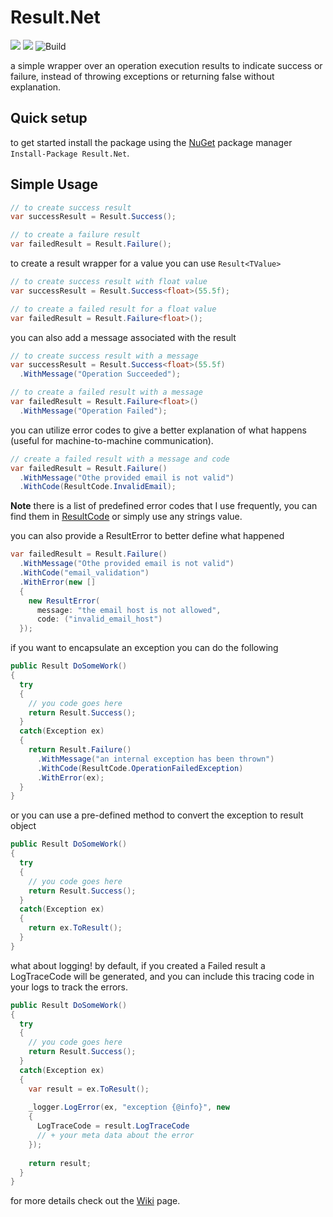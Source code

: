 # Result.Net

[![](https://img.shields.io/github/license/YoussefSell/Result.Net)](https://github.com/YoussefSell/Result.Net/blob/master/LICENSE)
[![](https://img.shields.io/nuget/v/Result.Net)](https://www.nuget.org/packages/Result.Net/)
![Build](https://github.com/YoussefSell/Result.Net/actions/workflows/ci.yml/badge.svg)

a simple wrapper over an operation execution results to indicate success or failure, instead of throwing exceptions or returning false without explanation.

## Quick setup
to get started install the package using the [NuGet](https://www.nuget.org/packages/Result.Net/) package manager `Install-Package Result.Net`.

## Simple Usage
```csharp
// to create success result
var successResult = Result.Success();

// to create a failure result
var failedResult = Result.Failure();
```
to create a result wrapper for a value you can use `Result<TValue>`
```csharp
// to create success result with float value
var successResult = Result.Success<float>(55.5f);

// to create a failed result for a float value
var failedResult = Result.Failure<float>();
```
you can also add a message associated with the result
```csharp
// to create success result with a message
var successResult = Result.Success<float>(55.5f)
  .WithMessage("Operation Succeeded");

// to create a failed result with a message
var failedResult = Result.Failure<float>()
  .WithMessage("Operation Failed");
```
you can utilize error codes to give a better explanation of what happens (useful for machine-to-machine communication).
```csharp
// create a failed result with a message and code
var failedResult = Result.Failure()
  .WithMessage("Othe provided email is not valid")
  .WithCode(ResultCode.InvalidEmail);
```
**Note** there is a list of predefined error codes that I use frequently, you can find them in [ResultCode](https://github.com/YoussefSell/Result.Net/blob/main/src/Result.Net/Constants/ResultCode.cs) or simply use any strings value.

you can also provide a ResultError to better define what happened
```csharp
var failedResult = Result.Failure()
  .WithMessage("Othe provided email is not valid")
  .WithCode("email_validation")
  .WithError(new []
  {
    new ResultError(
      message: "the email host is not allowed",
      code: ("invalid_email_host")
  });
```
if you want to encapsulate an exception you can do the following
```csharp
public Result DoSomeWork()
{
  try
  {
    // you code goes here
    return Result.Success();
  }
  catch(Exception ex)
  {
    return Result.Failure()
      .WithMessage("an internal exception has been thrown")
      .WithCode(ResultCode.OperationFailedException)
      .WithError(ex);
  }
}
```
or you can use a pre-defined method to convert the exception to result object
```csharp
public Result DoSomeWork()
{
  try
  {
    // you code goes here
    return Result.Success();
  }
  catch(Exception ex)
  {
    return ex.ToResult();
  }
}
```
what about logging! by default, if you created a Failed result a LogTraceCode will be generated, and you can include this tracing code in your logs to track the errors.
```csharp
public Result DoSomeWork()
{
  try
  {
    // you code goes here
    return Result.Success();
  }
  catch(Exception ex)
  {
    var result = ex.ToResult();
      
    _logger.LogError(ex, "exception {@info}", new 
    {
      LogTraceCode = result.LogTraceCode
      // + your meta data about the error
    });
    
    return result;
  }
}
```
  
for more details check out the [Wiki](https://github.com/YoussefSell/Result.Net/wiki) page.


  
  
  
